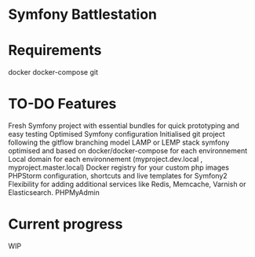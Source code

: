 # Symfony Battlestation

# Requirements
docker
docker-compose
git

# TO-DO Features
Fresh Symfony project with essential bundles for quick prototyping and easy testing
Optimised Symfony configuration
Initialised git project following the gitflow branching model
LAMP or LEMP stack symfony optimised and based on docker/docker-compose for each environnement
Local domain for each environnement (myproject.dev.local , myproject.master.local)
Docker registry for your custom php images
PHPStorm configuration, shortcuts and live templates for Symfony2
Flexibility for adding additional services like Redis, Memcache, Varnish or Elasticsearch.
PHPMyAdmin

# Current progress
WIP
